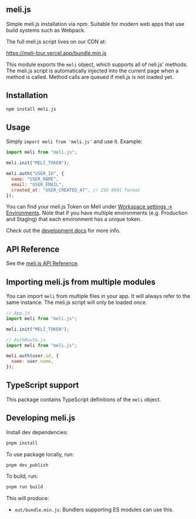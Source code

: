 ## meli.js

Simple meli.js installation via npm. Suitable for modern web apps that use build systems such as Webpack.

The full meli.js script lives on our CDN at:

https://meli-tour.vercel.app/bundle.min.js

This module exports the `meli` object, which supports all of neli.js' methods. The meli.js script is automatically injected into the current page when a method is called. Method calls are queued if meli.js is not loaded yet.

## Installation

```sh
npm install meli.js
```

## Usage

Simply `import meli from 'meli.js'` and use it. Example:

```js
import meli from "meli.js";

meli.init("MELI_TOKEN");

meli.auth("USER_ID", {
  name: "USER_NAME",
  email: "USER_EMAIL",
  created_at: "USER_CREATED_AT", // ISO 8601 format
});
```

You can find your meli.js Token on Meli under [Workspace settings -> Environments](https://www.meli-ai.com/dashboard/workspace). Note that if you have multiple environments (e.g. Production and Staging) that each environment has a unique token.

Check out the [development docs](https://docs.meli-ai.com/introduction) for more info.

## API Reference

See the [meli.js API Reference](https://docs.meli-ai.com/api-reference/introduction).

## Importing meli.js from multiple modules

You can import `meli` from multiple files in your app. It will always refer to the same instance. The meli.js script will only be loaded once.

```js
// App.js
import meli from "meli.js";

meli.init("MELI_TOKEN");

// AuthRoute.js
import meli from "meli.js";

meli.auth(user.id, {
  name: user.name,
});
```

## TypeScript support

This package contains TypeScript definitions of the `meli` object.

## Developing meli.js

Install dev dependencies:

```sh
pnpm install
```

To use package locally, run:

```sh
pnpm dev_publish
```

To build, run:

```sh
pnpm run build
```

This will produce:

- `out/bundle.min.js`: Bundlers supporting ES modules can use this.
